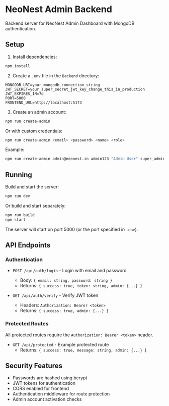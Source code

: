 # NeoNest Admin Backend

Backend server for NeoNest Admin Dashboard with MongoDB authentication.

## Setup

1. Install dependencies:
```bash
npm install
```

2. Create a `.env` file in the `Backend` directory:
```env
MONGODB_URI=your_mongodb_connection_string
JWT_SECRET=your_super_secret_jwt_key_change_this_in_production
JWT_EXPIRES_IN=7d
PORT=5000
FRONTEND_URL=http://localhost:5173
```

3. Create an admin account:
```bash
npm run create-admin
```

Or with custom credentials:
```bash
npm run create-admin <email> <password> <name> <role>
```

Example:
```bash
npm run create-admin admin@neonest.in admin123 "Admin User" super_admin
```

## Running

Build and start the server:
```bash
npm run dev
```

Or build and start separately:
```bash
npm run build
npm start
```

The server will start on port 5000 (or the port specified in `.env`).

## API Endpoints

### Authentication

- `POST /api/auth/login` - Login with email and password
  - Body: `{ email: string, password: string }`
  - Returns: `{ success: true, token: string, admin: {...} }`

- `GET /api/auth/verify` - Verify JWT token
  - Headers: `Authorization: Bearer <token>`
  - Returns: `{ success: true, admin: {...} }`

### Protected Routes

All protected routes require the `Authorization: Bearer <token>` header.

- `GET /api/protected` - Example protected route
  - Returns: `{ success: true, message: string, admin: {...} }`

## Security Features

- Passwords are hashed using bcrypt
- JWT tokens for authentication
- CORS enabled for frontend
- Authentication middleware for route protection
- Admin account activation checks

